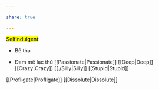 ---  
share: true  
---  
<mark class="hltr-orange-peel">Selfindulgent</mark>:  
- Bê tha  
- Đam mê lạc thú [[Passionate|Passionate]] [[Deep|Deep]] [[Crazy|Crazy]] [[./Silly|Silly]] [[Stupid|Stupid]]  
[[Profligate|Profligate]] [[Dissolute|Dissolute]]
